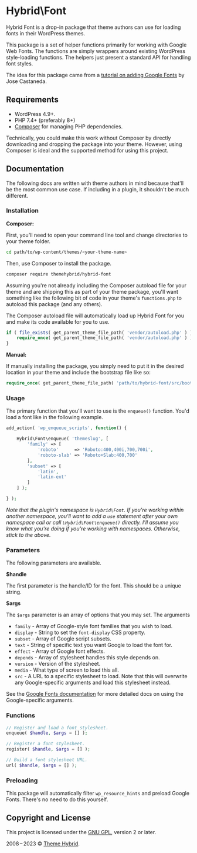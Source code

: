# Hybrid\\Font

Hybrid Font is a drop-in package that theme authors can use for loading fonts in their WordPress themes.

This package is a set of helper functions primarily for working with Google Web Fonts. The functions are simply
wrappers around existing WordPress style-loading functions. The helpers just present a standard API for handling font styles.

The idea for this package came from a [tutorial on adding Google Fonts](https://blog.josemcastaneda.com/2016/02/29/adding-removing-fonts-from-a-theme/) by Jose Castaneda.

## Requirements

* WordPress 4.9+.
* PHP 7.4+ (preferably 8+)
* [Composer](https://getcomposer.org/) for managing PHP dependencies.

Technically, you could make this work without Composer by directly downloading and dropping the package into your theme.  However, using Composer is ideal and the supported method for using this project.

## Documentation

The following docs are written with theme authors in mind because that'll be the most common use case.  If including in a plugin, it shouldn't be much different.

### Installation

**Composer:**

First, you'll need to open your command line tool and change directories to your theme folder.

```bash
cd path/to/wp-content/themes/<your-theme-name>
```

Then, use Composer to install the package.

```bash
composer require themehybrid/hybrid-font
```

Assuming you're not already including the Composer autoload file for your theme and are shipping this as part of your theme package, you'll want something like the following bit of code in your theme's `functions.php` to autoload this package (and any others).

The Composer autoload file will automatically load up Hybrid Font for you and make its code available for you to use.

```php
if ( file_exists( get_parent_theme_file_path( 'vendor/autoload.php' ) ) ) {
	require_once( get_parent_theme_file_path( 'vendor/autoload.php' ) );
}
```

**Manual:**

If manually installing the package, you simply need to put it in the desired location in your theme and include the bootstrap file like so:

```php
require_once( get_parent_theme_file_path( 'path/to/hybrid-font/src/bootstrap-font.php' ) );
```

### Usage

The primary function that you'll want to use is the `enqueue()` function.  You'd load a font like in the following example.

```php
add_action( 'wp_enqueue_scripts', function() {

	Hybrid\Font\enqueue( 'themeslug', [
		'family' => [
			'roboto'      => 'Roboto:400,400i,700,700i',
			'roboto-slab' => 'Roboto+Slab:400,700'
		],
		'subset' => [
			'latin',
			'latin-ext'
		]
	] );

} );
```

_Note that the plugin's namespace is `Hybrid\Font`.  If you're working within another namespace, you'll want to add a `use` statement after your own namespace call or call `\Hybrid\Font\enqueue()` directly.  I'll assume you know what you're doing if you're working with namespaces.  Otherwise, stick to the above._

### Parameters

The following parameters are available.

**$handle**

The first parameter is the handle/ID for the font. This should be a unique string.

**$args**

The `$args` parameter is an array of options that you may set.  The arguments

* `family` - Array of Google-style font families that you wish to load.
* `display` - String to set the `font-display` CSS property.
* `subset` - Array of Google script subsets.
* `text` - String of specific text you want Google to load the font for.
* `effect` - Array of Google font effects.
* `depends` - Array of stylesheet handles this style depends on.
* `version` - Version of the stylesheet.
* `media` - What type of screen to load this all.
* `src` - A URL to a specific stylesheet to load. Note that this will overwrite any Google-specific arguments and load this stylesheet instead.

See the [Google Fonts documentation](https://developers.google.com/fonts/docs/getting_started) for more detailed docs on using the Google-specific arguments.

### Functions

```php
// Register and load a font stylesheet.
enqueue( $handle, $args = [] );

// Register a font stylesheet.
register( $handle, $args = [] );

// Build a font stylesheet URL.
url( $handle, $args = [] );
```

### Preloading

This package will automatically filter `wp_resource_hints` and preload Google Fonts. There's no need to do this yourself.

## Copyright and License

This project is licensed under the [GNU GPL](http://www.gnu.org/licenses/old-licenses/gpl-2.0.html), version 2 or later.

2008&thinsp;&ndash;&thinsp;2023 &copy; [Theme Hybrid](https://themehybrid.com).
